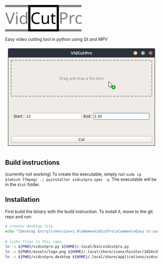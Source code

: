 <img src="./assets/logo.svg" alt="logo" width="50%">

Easy video cutting tool in python using Qt and MPV

![screenshot](./assets/screenshot.png)

## Build instructions
(currently not working)
To create the executable, simply run `sudo cp $(which ffmpeg) .; pyinstaller vidcutpro.spec -y`.
The executable will be in the `dist` folder.

## Installation

First build the binary with the build instruction. To install it, move to the git repo and run:

``` bash
# creates desktop file
echo "[Desktop Entry]\nVersion=1.0\nName=VidCutPro\nComment=Easy to use video cutting tool based on mpv and ffmpeg\nExec=${HOME}/.local/bin/vidcutpro.py\nIcon=${HOME}/.local/share/icons/hicolor/1024x1024/apps/vidcutpro.png\nTerminal=false\nType=Application\nCategories=Utility;" > vidcutpro.desktop

# links files to this repo
ln -s ${PWD}/vidcutpro.py ${HOME}/.local/bin/vidcutpro.py
ln -s ${PWD}/assets/logo.png ${HOME}/.local/share/icons/hicolor/1024x1024/apps/vidcutpro.png
ln -s ${PWD}/vidcutpro.desktop ${HOME}/.local/share/applications/vidcutpro.desktop
```
